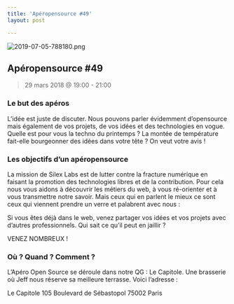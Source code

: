 ```yaml
---
title: 'Apéropensource #49'
layout: post

---
```


![2019-07-05-788180.png](http://lexoyo.me/silexlabs.org//assets/2019-07-05-788180.png)

## Apéropensource #49

> 29 mars 2018 @ 19:00 - 21:00

### Le but des apéros

L’idée est juste de discuter. Nous pouvons parler évidemment d’opensource mais également de vos projets, de vos idées et des technologies en vogue. Quelle est pour vous la techno du printemps ? La montée de température fait-elle bourgeonner des idées dans votre tête ? On veut votre avis !

### Les objectifs d’un apéropensource

La mission de Silex Labs est de lutter contre la fracture numérique en faisant la promotion des technologies libres et de la contribution. Pour cela nous vous aidons à découvrir les métiers du web, à vous ré-orienter et à vous transmettre notre savoir. Mais ceux qui en parlent le mieux ce sont ceux qui viennent prendre un verre et palabrent avec nous :

Si vous êtes déjà dans le web, venez partager vos idées et vos projets avec d’autres professionnels. Qui sait ce qu’il peut en jaillir ?

VENEZ NOMBREUX !

### Où ? Quand ? Comment ?

L’Apéro Open Source se déroule dans notre QG : Le Capitole. Une brasserie où Jeff nous réserve sa meilleure terrasse. Voici l’adresse :

Le Capitole
105 Boulevard de Sébastopol
75002 Paris